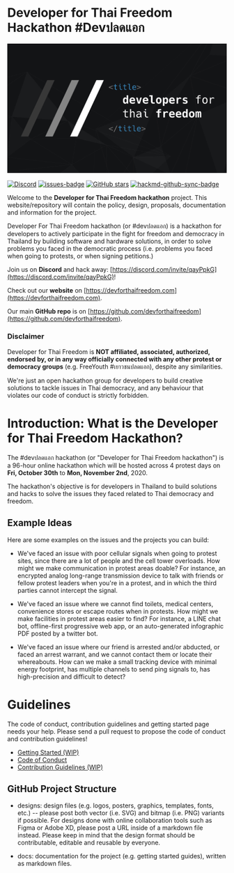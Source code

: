 # Developer for Thai Freedom Hackathon #Devปลดแอก

<img src="./designs/cover/cover.png" alt="Developer for Thai Freedom" width="600px">

[![Discord](https://img.shields.io/discord/767276359373815809?style=flat-square&logo=discord&color=7289da)](https://discord.com/invite/qayPpkG)
[![issues-badge](https://img.shields.io/github/issues/devforthaifreedom/devforthaifreedom?style=flat-square)](https://github.com/DevForThaiFreedom/devforthaifreedom/issues)
[![GitHub stars](https://img.shields.io/github/stars/devforthaifreedom/devforthaifreedom?style=flat-square)](https://github.com/devforthaifreedom/devforthaifreedom/stargazers)
[![hackmd-github-sync-badge](https://hackmd.io/i6NoGP2pTVq_tNe496LtlA/badge)](https://hackmd.io/i6NoGP2pTVq_tNe496LtlA)

Welcome to the **Developer for Thai Freedom hackathon** project. This website/repository will contain the policy, design, proposals, documentation and information for the project.

Developer For Thai Freedom hackathon (or #devปลดแอก) is a hackathon for developers to actively participate in the fight for freedom and democracy in Thailand by building software and hardware solutions, in order to solve problems you faced in the democratic process (i.e. problems you faced when going to protests, or when signing petitions.)

Join us on **Discord** and hack away: [https://discord.com/invite/qayPpkG](https://discord.com/invite/qayPpkG)!

Check out our **website** on [https://devforthaifreedom.com](https://devforthaifreedom.com).

Our main **GitHub repo** is on [https://github.com/devforthaifreedom](https://github.com/devforthaifreedom).

### Disclaimer

Developer for Thai Freedom is **NOT affiliated, associated, authorized, endorsed by, or in any way officially connected with any other protest or democracy groups** (e.g. FreeYouth #เยาวชนปลดแอก), despite any similarities.

We're just an open hackathon group for developers to build creative solutions to tackle issues in Thai democracy, and any behaviour that violates our code of conduct is strictly forbidden.

# Introduction: What is the Developer for Thai Freedom Hackathon?

The #devปลดแอก hackathon (or "Developer for Thai Freedom hackathon") is a 96-hour online hackathon which will be hosted across 4 protest days on **Fri, October 30th** to **Mon, November 2nd**, 2020.

The hackathon's objective is for developers in Thailand to build solutions and hacks to solve the issues they faced related to Thai democracy and freedom.

## Example Ideas

Here are some examples on the issues and the projects you can build:

- We've faced an issue with poor cellular signals when going to protest sites, since there are a lot of people and the cell tower overloads. How might we make communication in protest areas doable? For instance, an encrypted analog long-range transmission device to talk with friends or fellow protest leaders when you're in a protest, and in which the third parties cannot intercept the signal.

- We've faced an issue where we cannot find toilets, medical centers, convenience stores or escape routes when in protests. How might we make facilities in protest areas easier to find? For instance, a LINE chat bot, offline-first progressive web app, or an auto-generated infographic PDF posted by a twitter bot.

- We've faced an issue where our friend is arrested and/or abducted, or faced an arrest warrant, and we cannot contact them or locate their whereabouts. How can we make a small tracking device with minimal energy footprint, has multiple channels to send ping signals to, has high-precision and difficult to detect?

# Guidelines

The code of conduct, contribution guidelines and getting started page needs your help. Please send a pull request to propose the code of conduct and contribution guidelines!

- [Getting Started (WIP)](docs/getting-started.md)
- [Code of Conduct](CODE_OF_CONDUCT.md)
- [Contribution Guidelines (WIP)](CONTRIBUTION.md)

## GitHub Project Structure

- designs: design files (e.g. logos, posters, graphics, templates, fonts, etc.) -- please post both vector (i.e. SVG) and bitmap (i.e. PNG) variants if possible. For designs done with online collaboration tools such as Figma or Adobe XD, please post a URL inside of a markdown file instead. Please keep in mind that the design format should be contributable, editable and reusable by everyone.

- docs: documentation for the project (e.g. getting started guides), written as markdown files.
